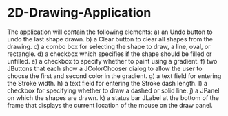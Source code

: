# 2D-Drawing-Application
The application will contain the following elements:  a) an Undo button to undo the last shape drawn. b) a Clear button to clear all shapes from the drawing. c) a combo box for selecting the shape to draw, a line, oval, or rectangle. d) a checkbox which specifies if the shape should be filled or unfilled. e) a checkbox to specify whether to paint using a gradient. f) two JButtons that each show a JColorChooser dialog to allow the user to choose the first and second color in the gradient. g) a text field for entering the Stroke width. h) a text field for entering the Stroke dash length. I) a checkbox for specifying whether to draw a dashed or solid line. j) a JPanel on which the shapes are drawn. k) a status bar JLabel at the bottom of the frame that displays the current location of the mouse on the draw panel.
